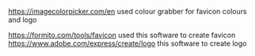 https://imagecolorpicker.com/en used colour grabber for favicon colours and logo

https://formito.com/tools/favicon used this software to create favicon
https://www.adobe.com/express/create/logo this software to create logo
